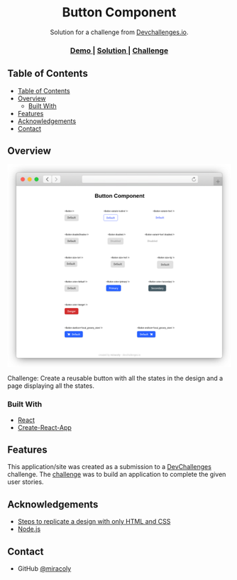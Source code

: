<!-- Please update value in the {}  -->

<h1 align="center">Button Component</h1>

<div align="center">
   Solution for a challenge from  <a href="http://devchallenges.io" target="_blank">Devchallenges.io</a>.
</div>

<div align="center">
  <h3>
    <a href="https://miracoly.github.io/devchallenges.io/front-end-developer/button-component/build/index.html">
      Demo
    </a>
    <span> | </span>
    <a href="https://devchallenges.io/solutions/R42CHbjSCDh4phfyUUE5">
      Solution
    </a>
    <span> | </span>
    <a href="https://devchallenges.io/challenges/ohgVTyJCbm5OZyTB2gNY">
      Challenge
    </a>
  </h3>
</div>

<!-- TABLE OF CONTENTS -->

## Table of Contents

- [Table of Contents](#table-of-contents)
- [Overview](#overview)
  - [Built With](#built-with)
- [Features](#features)
- [Acknowledgements](#acknowledgements)
- [Contact](#contact)

<!-- OVERVIEW -->

## Overview

[![screenshot](./demo-preview-button-component.png)](https://miracoly.github.io/devchallenges.io/front-end-developer/button-component/build/index.html)

Challenge: Create a reusable button with all the states in the design and a page displaying all the states.

### Built With

<!-- This section should list any major frameworks that you built your project using. Here are a few examples.-->

- [React](https://reactjs.org/)
- [Create-React-App](https://create-react-app.dev)

## Features

<!-- List the features of your application or follow the template. Don't share the figma file here :) -->

This application/site was created as a submission to a [DevChallenges](https://devchallenges.io/challenges) challenge. The [challenge](https://devchallenges.io/challenges/ohgVTyJCbm5OZyTB2gNY) was to build an application to complete the given user stories.

## Acknowledgements

<!-- This section should list any articles or add-ons/plugins that helps you to complete the project. This is optional but it will help you in the future. For exmpale -->

- [Steps to replicate a design with only HTML and CSS](https://devchallenges-blogs.web.app/how-to-replicate-design/)
- [Node.js](https://nodejs.org/)

## Contact

- GitHub [@miracoly](https://github.com/miracoly)
